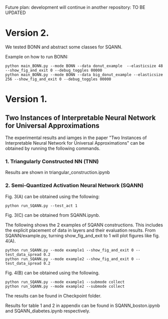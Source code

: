 Future plan: development will continue in another repository: TO BE UPDATED

# Version 2.
We tested BONN and abstract some classes for SQANN. 

Example on how to run BONN: 
```
python main_BONN.py --mode BONN --data donut_example  --elasticsize 48  --show_fig_and_exit 0 --debug_toggles 00000
python main_BONN.py --mode BONN --data big_donut_example --elasticsize 256 --show_fig_and_exit 0 --debug_toggles 00000
```

# Version 1.
## Two Instances of Interpretable Neural Network for Universal Approximations 

The experimental results and iamges in the paper "Two Instances of Interpretable Neural Network for Universal Approximations" can be obtained by running the following commands.

### 1. Triangularly Constructed NN (TNN)
Results are shown in triangular_construction.ipynb

### 2. Semi-Quantized Activation Neural Network (SQANN)
Fig. 3(A) can be obtained using the following:
```
python run_SQANN.py --test_act 1
```

Fig. 3(C) can be obtained from SQANN.ipynb.


The following shows the 2 examples of SQANN constructions. This includes the explicit placement of data in layers and their evaluation results. From SQANN/example.py, turning show_fig_and_exit to 1 will plot figures like fig. 4(A).
```
python run_SQANN.py --mode example1 --show_fig_and_exit 0 --test_data_spread 0.2
python run_SQANN.py --mode example2 --show_fig_and_exit 0 --test_data_spread 0.2
```

Fig. 4(B) can be obtained using the following.
```
python run_SQANN.py --mode example1 --submode collect
python run_SQANN.py --mode example2 --submode collect
```
The results can be found in Checkpoint folder.

Results for table 1 and 2 in appendix can be found in SQANN_boston.ipynb and SQANN_diabetes.ipynb respectively.